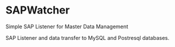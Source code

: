 # SAPWatcher
Simple SAP Listener for Master Data Management

SAP Listener and data transfer to MySQL and Postresql databases.

